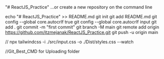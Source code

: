 "# ReactJS_Practice" 
…or create a new repository on the command line

echo "# ReactJS_Practice" >> README.md
git init
git add README.md
git config --global core.autocrlf true
git config --global core.autocrlf input
git add .
git commit -m "first commit"
git branch -M main
git remote add origin https://github.com/itzmejanak/ReactJS_Practice.git
git push -u origin main

// npx tailwindcss -i ./src/input.css -o ./Dist/styles.css --watch

//Git_Best_CMD for Uploading folder